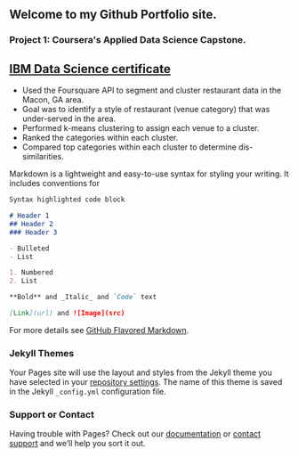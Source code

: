 ## Welcome to my Github Portfolio site.

### Project 1: Coursera's Applied Data Science Capstone.
[IBM Data Science certificate](https://coursera.org/share/b75b5d68dc00fb19cd8517e4978dd77e)
- 
- Used the Foursquare API to segment and cluster restaurant data in the Macon, GA area.
- Goal was to identify a style of restaurant (venue category) that was under-served in the area.
- Performed k-means clustering to assign each venue to a cluster.
- Ranked the categories within each cluster.
- Compared top categories within each cluster to determine dis-similarities.

Markdown is a lightweight and easy-to-use syntax for styling your writing. It includes conventions for

```markdown
Syntax highlighted code block

# Header 1
## Header 2
### Header 3

- Bulleted
- List

1. Numbered
2. List

**Bold** and _Italic_ and `Code` text

[Link](url) and ![Image](src)
```

For more details see [GitHub Flavored Markdown](https://guides.github.com/features/mastering-markdown/).

### Jekyll Themes

Your Pages site will use the layout and styles from the Jekyll theme you have selected in your [repository settings](https://github.com/TimBrianBrady/My_Portfolio_Website/settings/pages). The name of this theme is saved in the Jekyll `_config.yml` configuration file.

### Support or Contact

Having trouble with Pages? Check out our [documentation](https://docs.github.com/categories/github-pages-basics/) or [contact support](https://support.github.com/contact) and we’ll help you sort it out.
